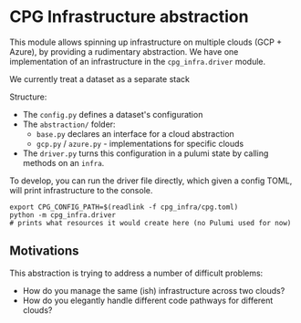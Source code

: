 # CPG Infrastructure abstraction

This module allows spinning up infrastructure on multiple clouds (GCP + Azure),
by providing a rudimentary abstraction. We have one implementation of an
infrastructure in the `cpg_infra.driver` module.

We currently treat a dataset as a separate stack

Structure:

- The `config.py` defines a dataset's configuration
- The `abstraction/` folder:
  - `base.py` declares an interface for a cloud abstraction
  - `gcp.py` / `azure.py` - implementations for specific clouds
- The `driver.py` turns this configuration in a pulumi state by calling methods on an `infra`.

To develop, you can run the driver file directly, which given a config TOML, will print infrastructure to the console.

```shell
export CPG_CONFIG_PATH=$(readlink -f cpg_infra/cpg.toml)
python -m cpg_infra.driver
# prints what resources it would create here (no Pulumi used for now)
```

## Motivations

This abstraction is trying to address a number of difficult problems:

- How do you manage the same (ish) infrastructure across two clouds?
- How do you elegantly handle different code pathways for different clouds?
